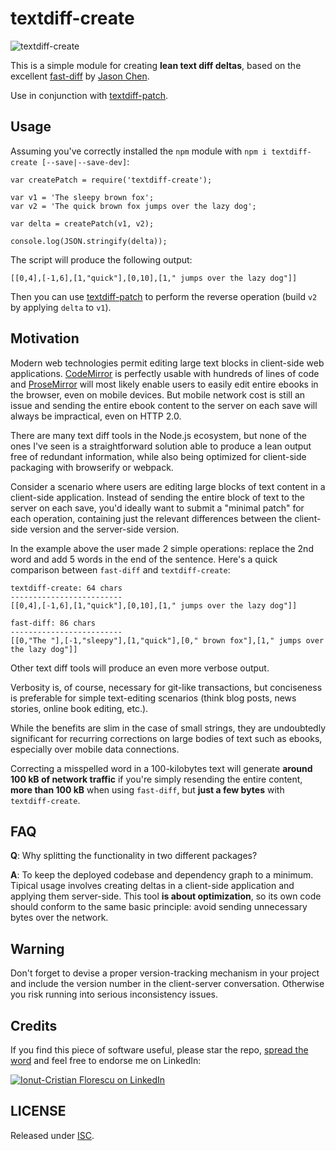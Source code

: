 # textdiff-create

![textdiff-create](https://cloud.githubusercontent.com/assets/581999/12406635/6b14c6c6-be57-11e5-96a7-97dc15fabd58.png)

This is a simple module for creating **lean text diff deltas**, based on the excellent [fast-diff](https://github.com/jhchen/fast-diff) by [Jason Chen](https://github.com/jhchen).

Use in conjunction with [textdiff-patch](https://github.com/icflorescu/textdiff-patch).

## Usage

Assuming you've correctly installed the `npm` module with `npm i textdiff-create [--save|--save-dev]`:

    var createPatch = require('textdiff-create');

    var v1 = 'The sleepy brown fox';
    var v2 = 'The quick brown fox jumps over the lazy dog';

    var delta = createPatch(v1, v2);

    console.log(JSON.stringify(delta));

The script will produce the following output:

    [[0,4],[-1,6],[1,"quick"],[0,10],[1," jumps over the lazy dog"]]

Then you can use [textdiff-patch](https://github.com/icflorescu/textdiff-patch) to perform the reverse operation (build `v2` by applying `delta` to `v1`).

## Motivation

Modern web technologies permit editing large text blocks in client-side web applications. [CodeMirror](https://codemirror.net/) is perfectly usable with hundreds of lines of code and [ProseMirror](http://prosemirror.net/) will most likely enable users to easily edit entire ebooks in the browser, even on mobile devices. But mobile network cost is still an issue and sending the entire ebook content to the server on each save will always be impractical, even on HTTP 2.0.

There are many text diff tools in the Node.js ecosystem, but none of the ones I've seen is a straightforward solution able to produce a lean output free of redundant information, while also being optimized for client-side packaging with browserify or webpack.

Consider a scenario where users are editing large blocks of text content in a client-side application. Instead of sending the entire block of text to the server on each save, you'd ideally want to submit a "minimal patch" for each operation, containing just the relevant differences between the client-side version and the server-side version.

In the example above the user made 2 simple operations: replace the 2nd word and add 5 words in the end of the sentence.
Here's a quick comparison between `fast-diff` and `textdiff-create`:

    textdiff-create: 64 chars
    -------------------------
    [[0,4],[-1,6],[1,"quick"],[0,10],[1," jumps over the lazy dog"]]

    fast-diff: 86 chars
    -------------------------
    [[0,"The "],[-1,"sleepy"],[1,"quick"],[0," brown fox"],[1," jumps over the lazy dog"]]

Other text diff tools will produce an even more verbose output.

Verbosity is, of course, necessary for git-like transactions, but conciseness is preferable for simple text-editing scenarios (think blog posts, news stories, online book editing, etc.).

While the benefits are slim in the case of small strings, they are undoubtedly significant for recurring corrections on large bodies of text such as ebooks, especially over mobile data connections.

Correcting a misspelled word in a 100-kilobytes text will generate **around 100 kB of network traffic** if you're simply resending the entire content, **more than 100 kB** when using `fast-diff`, but **just a few bytes** with `textdiff-create`.

## FAQ

**Q**: Why splitting the functionality in two different packages?

**A**: To keep the deployed codebase and dependency graph to a minimum. Tipical usage involves creating deltas in a client-side application and applying them server-side. This tool **is about optimization**, so its own code should conform to the same basic principle: avoid sending unnecessary bytes over the network.

## Warning

Don't forget to devise a proper version-tracking mechanism in your project and include the version number in the client-server conversation. Otherwise you risk running into serious inconsistency issues.

## Credits

If you find this piece of software useful, please star the repo, [spread the word](http://twitter.com/share?text=Create%20lean%20text%20diff%20patches%20in%20JavaScript&url=https%3A%2F%2Fgithub.com%2Ficflorescu%2Ftextdiff-create&hashtags=javascript%2Cnodejs%2Cnpm&via=icflorescu) and feel free to endorse me on LinkedIn:

[![Ionut-Cristian Florescu on LinkedIn](https://static.licdn.com/scds/common/u/img/webpromo/btn_viewmy_160x25.png)](https://www.linkedin.com/in/icflorescu)

## LICENSE

Released under [ISC](https://github.com/icflorescu/textdiff-create/blob/master/LICENSE).
